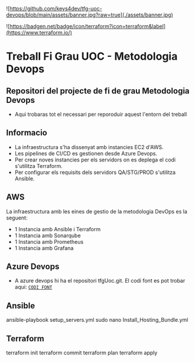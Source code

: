 ![https://github.com/keys4dev/tfg-uoc-devops/blob/main/assets/banner.jpg?raw=true](./assets/banner.jpg)

 ![https://badgen.net/badge/icon/terraform?icon=terraform&label](https://www.terraform.io/)

# Treball Fi Grau UOC - Metodologia Devops
## Repositori del projecte de fi de grau Metodologia Devops
 * Aqui trobaras tot el necessari per reporoduir aquest l'entorn del treball
 
## Informacio

* La infraestructura s'ha dissenyat amb instancies EC2 d'AWS.
* Les pipelines de CI/CD es gestionen desde Azure Devops.
* Per crear noves instancies per els servidors on es deplega el codi s'utilitza Terraform.
* Per configurar els requisits dels servidors QA/STG/PROD s'utilitza Ansible.

## AWS
 La infraestructura amb les eines de gestio de la metodologia DevOps es la seguent:
 * 1 Instancia amb Ansible i Terraform
 * 1 Instancia amb Sonarqube
 * 1 Instancia amb Prometheus
 * 1 Instancia amb Grafana

## Azure Devops

* A azure devops hi ha el repositori tfgUoc.git. El codi font es pot trobar aqui:  [`CODI FONT`](./codi-prova)

## Ansible

ansible-playbook setup_servers.yml
sudo nano Install_Hosting_Bundle.yml

## Terraform

terraform init
terraform commit
terraform plan
terraform apply

